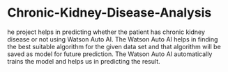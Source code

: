 # Chronic-Kidney-Disease-Analysis
he project helps in predicting whether the patient has chronic kidney disease or not using Watson Auto AI. The Watson Auto AI helps in finding the best suitable algorithm for the given data set and that algorithm will be saved as model for future prediction. The Watson Auto AI automatically trains the model and helps us in predicting the result.

